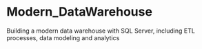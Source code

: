 # Modern_DataWarehouse
Building a modern data warehouse with SQL Server, including ETL processes, data modeling and analytics
